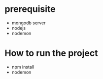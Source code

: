 # prerequisite

- mongodb server
- nodejs
- nodemon

# How to run the project

- npm install 
- nodemon 
